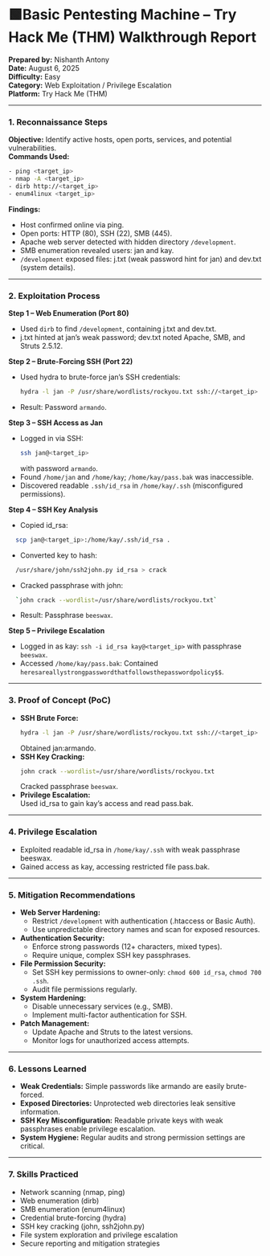# 🟩Basic Pentesting Machine – Try Hack Me (THM) Walkthrough Report    
**Prepared by:** Nishanth Antony  
**Date:** August 6, 2025  
**Difficulty:** Easy  
**Category:** Web Exploitation / Privilege Escalation  
**Platform:** Try Hack Me (THM)

---

### 1. Reconnaissance Steps  
**Objective:** Identify active hosts, open ports, services, and potential vulnerabilities.  
**Commands Used:**  
```bash
- ping <target_ip>  
- nmap -A <target_ip>  
- dirb http://<target_ip>  
- enum4linux <target_ip>
```

**Findings:**  
- Host confirmed online via ping.  
- Open ports: HTTP (80), SSH (22), SMB (445).  
- Apache web server detected with hidden directory `/development`.  
- SMB enumeration revealed users: jan and kay.  
- `/development` exposed files: j.txt (weak password hint for jan) and dev.txt (system details).  

---

### 2. Exploitation Process  
**Step 1 – Web Enumeration (Port 80)**  
- Used `dirb` to find `/development`, containing j.txt and dev.txt.  
- j.txt hinted at jan’s weak password; dev.txt noted Apache, SMB, and Struts 2.5.12.  

**Step 2 – Brute-Forcing SSH (Port 22)**  
- Used hydra to brute-force jan’s SSH credentials:
  ```bash
  hydra -l jan -P /usr/share/wordlists/rockyou.txt ssh://<target_ip>
  ```
- Result: Password `armando`.  

**Step 3 – SSH Access as Jan**  
- Logged in via SSH:
  ```bash
  ssh jan@<target_ip>
  ```
  with password `armando`.  
- Found `/home/jan` and `/home/kay`; `/home/kay/pass.bak` was inaccessible.  
- Discovered readable `.ssh/id_rsa` in `/home/kay/.ssh` (misconfigured permissions).  

**Step 4 – SSH Key Analysis**  
- Copied id_rsa:
```bash
  scp jan@<target_ip>:/home/kay/.ssh/id_rsa .
``` 
- Converted key to hash:
```bash
  /usr/share/john/ssh2john.py id_rsa > crack
```
- Cracked passphrase with john:
```bash
  `john crack --wordlist=/usr/share/wordlists/rockyou.txt`
``` 
- Result: Passphrase `beeswax`.  

**Step 5 – Privilege Escalation**  
- Logged in as kay: `ssh -i id_rsa kay@<target_ip>` with passphrase `beeswax`.  
- Accessed `/home/kay/pass.bak`: Contained `heresareallystrongpasswordthatfollowsthepasswordpolicy$$`.  

---

### 3. Proof of Concept (PoC)  
- **SSH Brute Force:**
  ```bash
  hydra -l jan -P /usr/share/wordlists/rockyou.txt ssh://<target_ip>
  ```
  Obtained jan:armando.  
- **SSH Key Cracking:**
  ```bash
  john crack --wordlist=/usr/share/wordlists/rockyou.txt
  ```  
  Cracked passphrase `beeswax`.  
- **Privilege Escalation:**  
  Used id_rsa to gain kay’s access and read pass.bak.  

---

### 4. Privilege Escalation  
- Exploited readable id_rsa in `/home/kay/.ssh` with weak passphrase beeswax.  
- Gained access as kay, accessing restricted file pass.bak.  

---

### 5. Mitigation Recommendations  
- **Web Server Hardening:**  
  - Restrict `/development` with authentication (.htaccess or Basic Auth).  
  - Use unpredictable directory names and scan for exposed resources.  
- **Authentication Security:**  
  - Enforce strong passwords (12+ characters, mixed types).  
  - Require unique, complex SSH key passphrases.  
- **File Permission Security:**  
  - Set SSH key permissions to owner-only: `chmod 600 id_rsa`, `chmod 700 .ssh`.  
  - Audit file permissions regularly.  
- **System Hardening:**  
  - Disable unnecessary services (e.g., SMB).  
  - Implement multi-factor authentication for SSH.  
- **Patch Management:**  
  - Update Apache and Struts to the latest versions.  
  - Monitor logs for unauthorized access attempts.  

---

### 6. Lessons Learned  
- **Weak Credentials:** Simple passwords like armando are easily brute-forced.  
- **Exposed Directories:** Unprotected web directories leak sensitive information.  
- **SSH Key Misconfiguration:** Readable private keys with weak passphrases enable privilege escalation.  
- **System Hygiene:** Regular audits and strong permission settings are critical.  

---

### 7. Skills Practiced  
- Network scanning (nmap, ping)  
- Web enumeration (dirb)  
- SMB enumeration (enum4linux)  
- Credential brute-forcing (hydra)  
- SSH key cracking (john, ssh2john.py)  
- File system exploration and privilege escalation  
- Secure reporting and mitigation strategies
